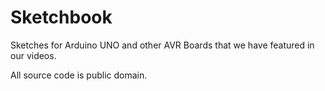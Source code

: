 # Sketchbook

Sketches for Arduino UNO and other AVR Boards that we have featured in our videos.

All source code is public domain.


